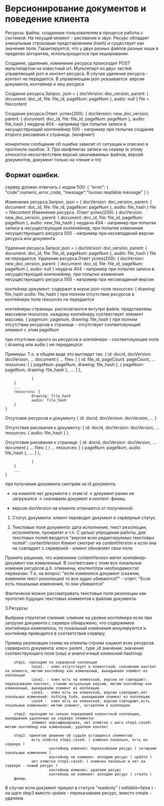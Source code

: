 Версионирование документов и поведение клиента
================================

Ресурсы: файлы, созданные пользователем в процессе работы с системой. На текущий момент - рисование и звук. 
Ресурс обладает уникальным строковым представлением (hash) и существует как значение поля. Гарантируется, что у двух разных файлов разные хеши в пределах алгоритма, использующегося при хешировании.

Создание, удаление, изменение ресурса происходит POST мультипартом на известный url. Мультипарт из двух частей: управляющий json и контент ресурса. В случае удаление ресурса - контент не передается. В управляющем json указывается: версия документа, контейнер и хеш ресурса
        
Создание ресурса.Запрос. 
	json = { 
        docVersion: doc_version, 
        parent: { 
                document: doc_id, 
                file: file_id, 
                pageNum: pageNum 
                }, 
        audio: null
	} 
file = filecontent 

Создание ресурса.Ответ. 
успех(200): 
	{ 
        docVersion: new_doc_version, 
        parent: { 
                document: doc_id, 
                file: file_id, 
                pageNum: pageNum 
        }, 
        audio: file_hash
	} 
неудача 
        404 - например при попытке записи в несуществующий контенейнер 
        500 - например при попытке создание второго рисования к странице. (конфликт) 

конкретное сообщение об ошибке зависит от ситуации и описано в протоколе ошибок: 
3. При конфликтах записи на сервер (к этому относится несоответствие
версий закачиваемых файлов, версий документов, документ только на
чтение и тп)

Формат ошибки.
-------------------------------
сервер должен отвечать с кодом 500:
	{
    	"error":
        {
        	"code":numeric_error_code,
         	"message":"human readable message"
        }
	}


Изменение ресурса.Запрос. 
	json = { 
        docVersion: doc_version, 
        parent: { 
                document: doc_id, 
                file: file_id, 
                pageNum: pageNum 
                }, 
        audio: file_hash
	} 
file = filecontent 
Изменение ресурса. Ответ 
успех(200): 
	{ 
        docVersion: new_doc_version, 
        parent: { 
                document: doc_id, 
                file: file_id, 
                pageNum: pageNum 
        }, 
        audio: new_file_hash
	} 
неудача 
        404 - например при попытке записи в несуществующий контенейнер, при попытке изменения несуществующего ресурса 
        500 - например при несовпадений версии ресурса или документа 
                
Удаление ресурса.Запрос 
	json = { 
        docVersion: doc_version, 
        parent: { 
                document: doc_id, 
                file: file_id, 
                pageNum: pageNum 
                }, 
                audio: file_hash
		} 
file не передается. 
Удаление ресурса.Ответ 
успех(200): 
	{ 
        docVersion: new_doc_version, 
        parent: { 
                document: doc_id, 
                file: file_id, 
                pageNum: pageNum 
        }, 
        audio: null 
	} 
неудача 
        404 - например при попытке записи в несуществующий контенейнер, при попытке изменения несуществующего ресурса 
        500 - например при несовпадений версии 


контейнер-документ: содержит в корне json-поле resources: 
	{ 
        drawing: file_hash
        audio: file_hash
	} 
при полном отсутствии ресурсов в контейнере поле resources не передается 

контейнеры-страницы. располагаются внтутри файла. представлены массивом resources. каждому контейнеру соотвествует элемент массива. 
	{ 
        pagenum: pagenum, 
        drawing: file_hash
	} 
при полном отсутствии ресурсов к странице - отсутствует соответсвующий элемент с этим pageNum 

при отсутсвии одного из ресурсов в контейнере - соответсвующее поле ( drawing или audio ) не передаецтся 


Примеры: 
Т.о. в общем виде это выглядит так: 
	{ 
        id: docid, 
        docVersion: docVersion, 
        ... 
        document:{ 
                ... 
                files: [ 
                        { 
                                id: file_id, 
                                pageCount: pageCount, 
                                ... 
                                resources: [ 
                                        { 
                                                pageNum: pageNum, 
                                                drawing: file_hash
                                        }, 
                                        { 
                                                pageNum: pageNum, 
                                                drawing: file_hash
                                        }, 
                                        .... 
                                ] 
                        }, 
                        
                ] 
        } 
        ... 
        resources: { 
                drawing: file_hash
                audio: file_hash
        } 
	} 

Отсутcвие ресурсов к документу 
	{ 
        id: docid, 
        docVersion: docVersion, 
        ... 
	} 

Отсутствие рисования к документу: 
	{ 
        id: docid, 
        docVersion: docVersion, 
        ... 
        resources: { 
                audio: file_hash
        } 
	} 

Отсутствие рисования к странице: 
	{ 
        id: docid, 
        docVersion: docVersion, 
        ... 
        document:{ 
                ... 
                files: [ 
                        { 
                                ... 
                                resources: [ 
                                        { 
                                                pageNum: pageNum, 
                                                audio: file_hash
                                        }, 
                                        .... 
                                ] 
                        }, 
                        
                ] 
        } 
        ... 
	} 



при получении документа смотрим на id документа. 
 - на клиенте нет документа с этим id -> документ ранее не загружался -> скачиваем документ и контент. финиш. 

 - версия docVersion на клиенте отличается от полученной: 

1. Статус документа: 
клиент переводит документ в серверный статус. 

2. Текстовые поля документа: 
дата исполнения, текст резолюции, исполнители, проиритет и т.п. 
С целью упрощения работы, для текстовых полей вводится "версия всех редактируемых текстовых полей": contentVersion 
Клиент смотрит на contentVersion и если она не совпадает с серверной - клиент обновляет свои поля. 

Принято решение, что изменение contentVersion метит контейнер-документ как измененный. В соответсвии с этим все локальные измения ресурсов д.б. отменены, контент(при необходимости) перекачан. Т.е. на вопрос: "если изменился документ (скажем, изменили текст резолюции) то все аудио убиваются?" - ответ: "Если есть локальные изменения, то они убиваются" 

Фактически можно рассматривать текстовые поля резолюции как прототип будущих текстовых комментов к файлам документа. 


3.Ресурсы: 

Выбрана стратегия слияния: слияние на уровне контейнера 
если при загрузке документа с сервера обнаружено, что содержимое контейнера изменилось, то локальный изменения аннулируются и контейнер приводится в соответствие серверу. 

Пример реализации схемы на клиенты 
         строим хэшмэп всех ресурсов серверного документа: 
                ключ: parent , type ,id 
                значение: значение соотвествующего поля (хэш) 
        и аналогичный клиенский hashmap 
        
        step1. проходим по серверной коллекции 
                case1. - ключ отсутствует в клиентской: скачиваем контент на клиента, метим контейнер как измененный, выкидываем элемент из коллекции 
                case2. - ключ есть на клиенской, версии не совпадают: перекачиваем контент, ставим актуальную версию, метим контейнер как измененный, выкидываем элемент из коллекции 
                case3. - ключ есть на клиенской, версии совпадают,нет локальных изменений: nothing todo, выкидываем элемент из коллекции 
                case4 -  ключ есть на клиенской, версии совпадают,есть локальные изменения: метим элемент, оставляем в коллекции 
                
        step2. проходим по сильно поредевшей клиентской коллекции, выкидываем удаленные на сервере элементы: 
                элемент версифицирован, нет отметки с шага step1.case4: метим контейнер как измененный, удаляем контент 
        
        step3. принятие решение об судьбе оставшихся элементов: 
                есть отметка step1.case4: ( изменен локально, есть на сервере ) 
                        контейнер изменен: перекачиваем ресурс ( затираем локальные изменения ) 
                        контейнер не изменен: аплодим ресурс ( update ) 
                нет отметки step1.case4: ( изменен локально и нет на сервере - новый ресурс ) 
                        контейнер изменен: удаляем ресурс 
                        контейнер не изменен: аплодим ресурс ( create ) 
        финиш. 

В случае если документ пришел в статусе "readonly" ( editable=false ) - на шаге step3 вместо update - перекачиваем ресурс, вместо create - удаляем.